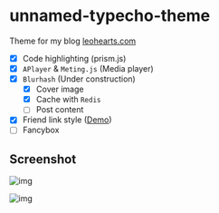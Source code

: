 # unnamed-typecho-theme

Theme for my blog [leohearts.com](https://leohearts.com)

- [x] Code highlighting (prism.js)
- [x] `APlayer` & `Meting.js` (Media player)
- [x] `Blurhash` (Under construction)
  - [x] Cover image
  - [x] Cache with `Redis`
  - [ ] Post content
- [x] Friend link style ([Demo](https://leohearts.com/friends.html))
- [ ] Fancybox

## Screenshot

![img](https://i.imgur.com/cl0ODJA.png)

![img](https://i.imgur.com/llzdNWv.png)